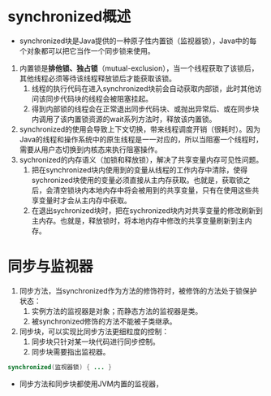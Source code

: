 # synchronized概述

- synchronized块是Java提供的一种原子性内置锁（监视器锁），Java中的每个对象都可以把它当作一个同步锁来使用。

1. 内置锁是<b>排他锁、独占锁</b>（mutual-exclusion），当一个线程获取了该锁后，其他线程必须等待该线程释放锁后才能获取该锁。
   1. 线程的执行代码在进入synchronized块前会自动获取内部锁，此时其他访问该同步代码块的线程会被阻塞挂起。
   2. 得到内部锁的线程会在正常退出同步代码块、或抛出异常后、或在同步块内调用了该内置锁资源的wait系列方法时，释放该内置锁。
2. synchronized的使用会导致上下文切换，带来线程调度开销（很耗时）。因为Java的线程和操作系统中的原生线程是一一对应的，所以当阻塞一个线程时，需要从用户态切换到内核态来执行阻塞操作。
3. sychronized的内存语义（加锁和释放锁），解决了共享变量内存可见性问题。
   1. 把在synchronized块内使用到的变量从线程的工作内存中清除，使得sychronized块使用的变量必须直接从主内存获取。也就是，获取锁之后，会清空锁块内本地内存中将会被用到的共享变量，只有在使用这些共享变量时才会从主内存中获取。
   2. 在退出sychronized块时，把在sychronized块内对共享变量的修改刷新到主内存。也就是，释放锁时，将本地内存中修改的共享变量刷新到主内存。

# 同步与监视器

1. 同步方法，当synchronized作为方法的修饰符时，被修饰的方法处于锁保护状态：
   1. 实例方法的监视器是对象；而静态方法的监视器是类。
   2. 被synchronized修饰的方法不能被子类继承。
2. 同步块，可以实现比同步方法更细粒度的控制：
   1. 同步块只针对某一块代码进行同步控制。
   2. 同步块需要指出监视器。

```java
synchronized(监视器锁) { ... }
```

- 同步方法和同步块都使用JVM内置的监视器，

